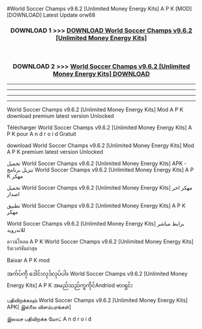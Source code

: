 #World Soccer Champs v9.6.2  [Unlimited Money Energy Kits] A P K [MOD] [DOWNLOAD] Latest Update orw68



<div align="center">

<h3>DOWNLOAD 1 >>> <a href="https://teeasianyam.web.app?sq=World Soccer Champs v9.6.2  [Unlimited Money Energy Kits]">DOWNLOAD World Soccer Champs v9.6.2  [Unlimited Money Energy Kits] </a></h3><br>

<h3>DOWNLOAD 2 >>> <a href="https://teeasianyam.web.app?sq=World Soccer Champs v9.6.2  [Unlimited Money Energy Kits] ">World Soccer Champs v9.6.2  [Unlimited Money Energy Kits]  DOWNLOAD </a></h3>

</div>


----------------------------------------------------------

----------------------------------------------------------

----------------------------------------------------------

----------------------------------------------------------


World Soccer Champs v9.6.2  [Unlimited Money Energy Kits]  Mod A P K download premium latest version Unlocked

Télécharger World Soccer Champs v9.6.2  [Unlimited Money Energy Kits]  A P K pour A n d r o i d Gratuit

download World Soccer Champs v9.6.2  [Unlimited Money Energy Kits]  Mod A P K premium latest version Unlocked

تحميل World Soccer Champs v9.6.2  [Unlimited Money Energy Kits]  APK - تنزيل برنامج World Soccer Champs v9.6.2  [Unlimited Money Energy Kits]  A P K مهكر

تحميل World Soccer Champs v9.6.2  [Unlimited Money Energy Kits]  مهكر اخر اصدار

تطبيق World Soccer Champs v9.6.2  [Unlimited Money Energy Kits]  A P K مهكر

World Soccer Champs v9.6.2  [Unlimited Money Energy Kits]  برابط مباشر للاندرويد

ดาวน์โหลด A P K World Soccer Champs v9.6.2  [Unlimited Money Energy Kits]  รับเวอร์ชันล่าสุด

Baixar A P K mod

အက်ပ်ကို ဒေါင်းလုဒ်လုပ်ပါ။ World Soccer Champs v9.6.2  [Unlimited Money Energy Kits]  A P K အမည်သည်ကူကိုင်Andriod ဗားရှင်း

பதிவிறக்கவும் World Soccer Champs v9.6.2  [Unlimited Money Energy Kits]  APK[ இல்லை விளம்பரங்கள்] 
 
இலவச பதிவிறக்க மோட் A n d r o i d



